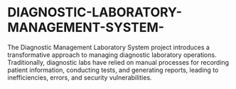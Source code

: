# DIAGNOSTIC-LABORATORY-MANAGEMENT-SYSTEM-
The Diagnostic Management Laboratory System project introduces a transformative approach to managing diagnostic laboratory operations. Traditionally, diagnostic labs have relied on manual processes for recording patient information, conducting tests, and generating reports, leading to inefficiencies, errors, and security vulnerabilities.
